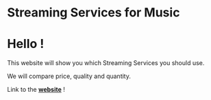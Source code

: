 # Streaming Services for Music

# Hello ! 

This website will show you which Streaming Services
you should use.

We will compare price, quality and quantity.

Link to the [**website**](https://abdourahmanegadio.github.io/StreamingServicesForMusic/) !


